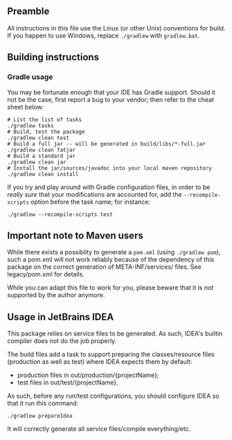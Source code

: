 ## Preamble

All instructions in this file use the Linux (or other Unix) conventions for
build. If you happen to use Windows, replace `./gradlew` with `gradlew.bat`.

## Building instructions

### Gradle usage

You may be fortunate enough that your IDE has Gradle support. Should it not
be the case, first report a bug to your vendor; then refer to the cheat sheet
below:

```
# List the list of tasks
./gradlew tasks
# Build, test the package
./gradlew clean test
# Build a full jar -- will be generated in build/libs/*-full.jar
./gradlew clean fatjar
# Build a standard jar
./gradlew clean jar
# Install the jar/sources/javadoc into your local maven repository
./gradlew clean install
```

If you try and play around with Gradle configuration files, in order to be
_really sure_ that your modifications are accounted for, add the
`--recompile-scripts` option before the task name; for instance:

```
./gradlew --recompile-scripts test
```

## Important note to Maven users

While there exists a possiblity to generate a `pom.xml` (using `./gradlew pom`),
such a pom.xml will not work reliably because of the dependency of this package
on the correct generation of META-INF/services/ files. See legacy/pom.xml for
details.

While you can adapt this file to work for you, please beware that it is _not_
supported by the author anymore.

## Usage in JetBrains IDEA

This package relies on service files to be generated. As such, IDEA's builtin
compiler does not do the job properly.

The build files add a task to support preparing the classes/resource files
(production as well as test) where IDEA expects them by default:

* production files in out/production/{projectName};
* test files in out/test/{projectName}.

As such, before any run/test configurations, you should configure IDEA so that
it run this command:

```
./gradlew prepareIdea
```

It will correctly generate all service files/compile everything/etc.

